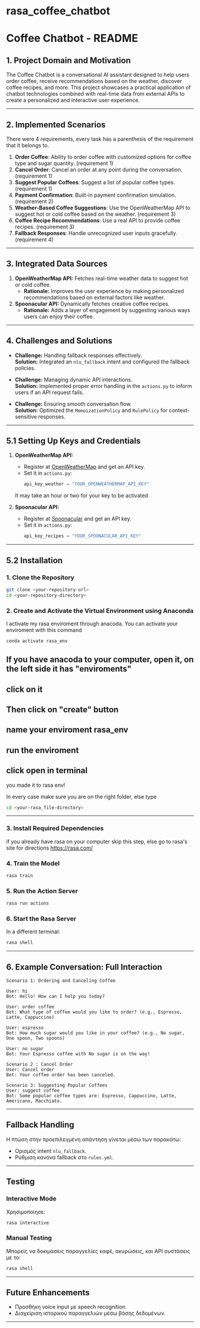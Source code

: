 # rasa_coffee_chatbot
# **Coffee Chatbot - README**

## **1. Project Domain and Motivation**
The Coffee Chatbot is a conversational AI assistant designed to help users order coffee, receive recommendations based on the weather, discover coffee recipes, and more. 
This project showcases a practical application of chatbot technologies combined with real-time data from external APIs to create a personalized and interactive user experience.

---

## **2. Implemented Scenarios**
There were 4 requirements, every task has a parenthesis of the requirement that it belongs to.

1. **Order Coffee**: Ability to order coffee with customized options for coffee type and sugar quantity.  (requirement 1)
2. **Cancel Order**: Cancel an order at any point during the conversation.  (requirement 1)
3. **Suggest Popular Coffees**: Suggest a list of popular coffee types.  (requirement 1)
4. **Payment Confirmation**: Built-in payment confirmation simulation.  (requirement 2)
5. **Weather-Based Coffee Suggestions**: Use the OpenWeatherMap API to suggest hot or cold coffee based on the weather.  (requirement 3)
6. **Coffee Recipe Recommendations**: Use a real API to provide coffee recipes.  (requirement 3)
7. **Fallback Responses**: Handle unrecognized user inputs gracefully. (requirement 4)

---

## **3. Integrated Data Sources**
1. **OpenWeatherMap API:** Fetches real-time weather data to suggest hot or cold coffee.
   - **Rationale:** Improves the user experience by making personalized recommendations based on external factors like weather.
2. **Spoonacular API:** Dynamically fetches creative coffee recipes.
   - **Rationale:** Adds a layer of engagement by suggesting various ways users can enjoy their coffee.

---

## **4. Challenges and Solutions**
- **Challenge:** Handling fallback responses effectively.  
  **Solution:** Integrated an `nlu_fallback` intent and configured the fallback policies.
  
- **Challenge:** Managing dynamic API interactions.  
  **Solution:** Implemented proper error handling in the `actions.py` to inform users if an API request fails.

- **Challenge:** Ensuring smooth conversation flow.  
  **Solution:** Optimized the `MemoizationPolicy` and `RulePolicy` for context-sensitive responses.

---
## **5.1 Setting Up Keys and Credentials**
1. **OpenWeatherMap API:**  
   - Register at [OpenWeatherMap](https://openweathermap.org/) and get an API key.  
   - Set it in `actions.py`:  
     ```python
     api_key_weather = "YOUR_OPENWEATHERMAP_API_KEY"
     ```
    It may take an hour or two for your key to be activated
   
3. **Spoonacular API:**  
   - Register at [Spoonacular](https://spoonacular.com/) and get an API key.  
   - Set it in `actions.py`:  
     ```python
     api_key_recipes = "YOUR_SPOONACULAR_API_KEY"
     ```
---     
## **5.2 Installation**

### **1. Clone the Repository**
```bash
git clone <your-repository-url>
cd <your-repository-directory>
```

### **2. Create and Activate the Virtual Environment using Anaconda**
I activate my rasa enviroment through anacoda.
You can activate your enviroment with this command 

```bash
conda activate rasa_env
```
If you have anacoda to your computer, open it, on the left side it has "enviroments"
---
click on it 
---
Then click on "create" button
---
name your enviroment rasa_env 
---
run the enviroment
---
click open in terminal
---
you made it to rasa env!

In every case make sure you are on the right folder, else type 
```bash
cd <your-rasa_file-directory>
```
---

### **3. Install Required Dependencies**
if  you already have rasa on your computer skip this step, else go to rasa's site for directions 
https://rasa.com/

### **4. Train the Model**
```bash
rasa train
```

### **5. Run the Action Server**
```bash
rasa run actions
```

### **6. Start the Rasa Server**
In a different terminal:
```bash
rasa shell
```

---

## **6. Example Conversation: Full Interaction**
```
Scenario 1: Ordering and Canceling Coffee

User: hi  
Bot: Hello! How can I help you today?  

User: order coffee  
Bot: What type of coffee would you like to order? (e.g., Espresso, Latte, Cappuccino)  

User: espresso  
Bot: How much sugar would you like in your coffee? (e.g., No sugar, One spoon, Two spoons)  

User: no sugar  
Bot: Your Espresso coffee with No sugar is on the way!  

Scenario 2 : Cancel Order
User: Cancel order  
Bot: Your coffee order has been canceled.

Scenario 3: Suggesting Popular Coffees
User: suggest coffee  
Bot: Some popular coffee types are: Espresso, Cappuccino, Latte, Americano, Macchiato.

```

---

## **Fallback Handling**
Η πτώση στην προεπιλεγμένη απάντηση γίνεται μέσω των παρακάτω:
- Ορισμός intent `nlu_fallback`.
- Ρύθμιση κανόνα fallback στο `rules.yml`.

---

## **Testing**
### **Interactive Mode**
Χρησιμοποίησε:
```bash
rasa interactive
```

### **Manual Testing**
Μπορείς να δοκιμάσεις παραγγελίες καφέ, ακυρώσεις, και API συστάσεις με το:
```bash
rasa shell
```

---

## **Future Enhancements**
- Προσθήκη voice input με speech recognition.
- Διαχείριση ιστορικού παραγγελιών μέσω βάσης δεδομένων.

---
